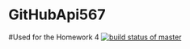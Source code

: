 # GitHubApi567
#Used for the Homework 4
[![build status of master](https://travis-ci.org/woshitc8535/GitHubApi567.svg?branch=HW05a_Mocking)](https://travis-ci.org/woshitc8535/GitHubApi567)

